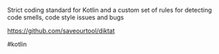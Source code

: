 Strict coding standard for Kotlin and a custom set of rules for detecting code smells, code style issues and bugs

https://github.com/saveourtool/diktat

#kotlin
